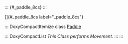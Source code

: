 ::: {#_paddle_8cs}
:::

[]{#_paddle_8cs label="_paddle_8cs"}

::: DoxyCompactItemize
class [Paddle](#class_paddle)

::: DoxyCompactList
*This Class performs Movement.*
:::
:::
